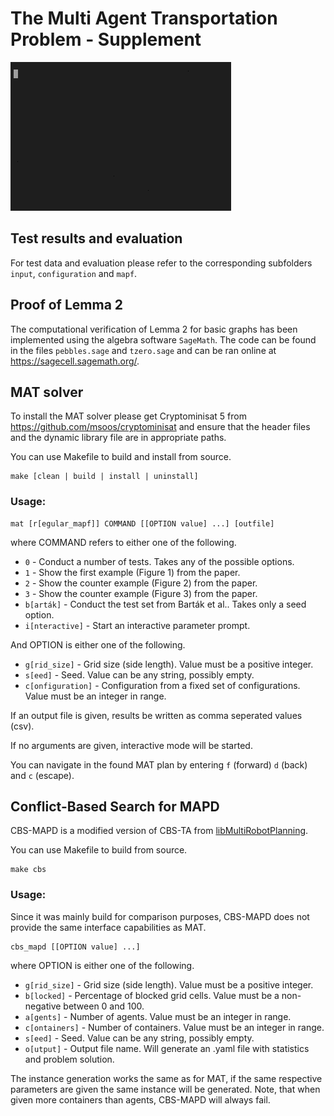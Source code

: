 # The Multi Agent Transportation Problem - Supplement

![](teaser.gif)

## Test results and evaluation

For test data and evaluation please refer to the corresponding subfolders `input`, `configuration` and `mapf`.

## Proof of Lemma 2

The computational verification of Lemma 2 for basic graphs has been implemented using the algebra software `SageMath`.
The code can be found in the files `pebbles.sage` and `tzero.sage` and can be ran online at <https://sagecell.sagemath.org/>.
## MAT solver

To install the MAT solver please get Cryptominisat 5 from <https://github.com/msoos/cryptominisat> and ensure that the header files and the dynamic library file are in appropriate paths.

You can use Makefile to build and install from source.

```shell
make [clean | build | install | uninstall]
```

### Usage:

```shell
mat [r[egular_mapf]] COMMAND [[OPTION value] ...] [outfile]
```

where COMMAND refers to either one of the following.

* `0` - Conduct a number of tests. Takes any of the possible options.
* `1` - Show the first example (Figure 1) from the paper.
* `2` - Show the counter example (Figure 2) from the paper.
* `3` - Show the counter example (Figure 3) from the paper.
* `b[arták]` - Conduct the test set from Barták et al.. Takes only a seed option.
* `i[nteractive]` - Start an interactive parameter prompt.

And OPTION is either one of the following.

* `g[rid_size]` - Grid size (side length). Value must be a positive integer.
* `s[eed]` - Seed. Value can be any string, possibly empty.
* `c[onfiguration]` - Configuration from a fixed set of configurations. Value must be an integer in range.

If an output file is given, results be written as comma seperated values (csv).

If no arguments are given, interactive mode will be started.

You can navigate in the found MAT plan by entering `f` (forward) `d` (back) and `c` (escape).

## Conflict-Based Search for MAPD

CBS-MAPD is a modified version of CBS-TA from [libMultiRobotPlanning](https://github.com/whoenig/libMultiRobotPlanning).

You can use Makefile to build from source.

```shell
make cbs
```

### Usage:

Since it was mainly build for comparison purposes, CBS-MAPD does not provide the same interface capabilities as MAT.

```shell
cbs_mapd [[OPTION value] ...]
```

where OPTION is either one of the following.

* `g[rid_size]` - Grid size (side length). Value must be a positive integer.
* `b[locked]` - Percentage of blocked grid cells. Value must be a non-negative between 0 and 100.
* `a[gents]` - Number of agents. Value must be an integer in range.
* `c[ontainers]` - Number of containers. Value must be an integer in range.
* `s[eed]` - Seed. Value can be any string, possibly empty.
* `o[utput]` - Output file name. Will generate an .yaml file with statistics and problem solution.

The instance generation works the same as for MAT,
if the same respective parameters are given the same instance will be generated.
Note, that when given more containers than agents, CBS-MAPD will always fail.